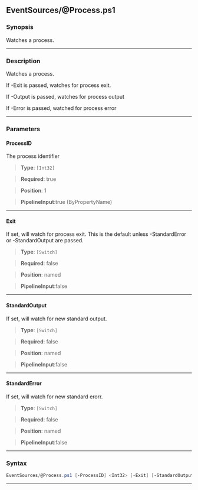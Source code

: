 
EventSources/@Process.ps1
-------------------------
### Synopsis
Watches a process.

---
### Description

Watches a process.

If -Exit is passed, watches for process exit.

If -Output is passed, watches for process output

If -Error is passed, watched for process error

---
### Parameters
#### **ProcessID**

The process identifier



> **Type**: ```[Int32]```

> **Required**: true

> **Position**: 1

> **PipelineInput**:true (ByPropertyName)



---
#### **Exit**

If set, will watch for process exit.  This is the default unless -StandardError or -StandardOutput are passed.



> **Type**: ```[Switch]```

> **Required**: false

> **Position**: named

> **PipelineInput**:false



---
#### **StandardOutput**

If set, will watch for new standard output.



> **Type**: ```[Switch]```

> **Required**: false

> **Position**: named

> **PipelineInput**:false



---
#### **StandardError**

If set, will watch for new standard erorr.



> **Type**: ```[Switch]```

> **Required**: false

> **Position**: named

> **PipelineInput**:false



---
### Syntax
```PowerShell
EventSources/@Process.ps1 [-ProcessID] <Int32> [-Exit] [-StandardOutput] [-StandardError] [<CommonParameters>]
```
---



